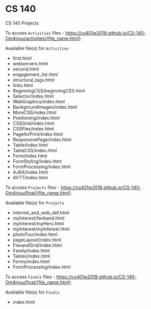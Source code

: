 # CS 140
CS 140 Projects

To access ```Activities``` files - https://cs401w2018.github.io/CS-140-Om4njuu/activities/{file_name.html}

Available file(s) for ```Activities```
<ul>
  <li>first.html</li>
  <li>webservers.html</li>
  <li>second.html</li>
  <li>engagement_list.html</li>
  <li>structural_tags.html</li>
  <li>links.html</li>
  <li>BeginningCSS/beginningCSS.html</li>
  <li>Selector/index.html</li>
  <li>WebGraphics/index.html</li>
  <li>BackgroundImages/index.html</li>
  <li>MoreCSS/index.html</li>
  <li>Positioning/index.html</li>
  <li>CSSGrid/index.html</li>
  <li>CSSFlex/index.html</li>
  <li>PageforPrint/index.html</li>
  <li>ResponsivePage/index.html</li>
  <li>Table/index.html</li>
  <li>TableCSS/index.html</li>
  <li>Form/index.html</li>
  <li>FormStyling/index.html</li>
  <li>FormProcessing/index.html</li>
  <li>AJAX/index.html</li>
  <li>AVTT/index.html</li>
</ul>

To access ```Projects``` files - https://cs401w2018.github.io/CS-140-Om4njuu/final/{file_name.html}

Available file(s) for ```Projects```
<ul>
  <li>internet_and_web_def.html</li>
  <li>myInterest/favband.html</li>
  <li>myInterest/myHero.html</li>
  <li>myInterest/myInterest.html</li>
  <li>photoTour/index.html</li>
  <li>pageLayout/index.html</li>
  <li>FlexandGrid/index.html</li>
  <li>Family/index.html</li>
  <li>Tables/index.html</li>
  <li>Forms/index.html</li>
  <li>FormProcessing/index.html</li>
</ul>


To access ```Finals``` files - https://cs401w2018.github.io/CS-140-Om4njuu/final/{file_name.html}

Available file(s) for ```Finals```
<ul>
  <li>index.html</li>
</ul>
